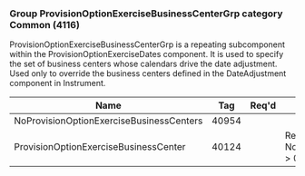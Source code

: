 ### Group ProvisionOptionExerciseBusinessCenterGrp category Common (4116)

ProvisionOptionExerciseBusinessCenterGrp is a repeating subcomponent within the ProvisionOptionExerciseDates component. It is used to specify the set of business centers whose calendars drive the date adjustment. Used only to override the business centers defined in the DateAdjustment component in Instrument.

| Name                                     | Tag   | Req'd | Documentation                                                    |
|------------------------------------------|-------|----------|------------------------------------------------------------------|
| NoProvisionOptionExerciseBusinessCenters | 40954 |       |                                                                  |
| ProvisionOptionExerciseBusinessCenter    | 40124 |       | Required if NoProvisionOptionExerciseBusinessCenters(40954) > 0. |

